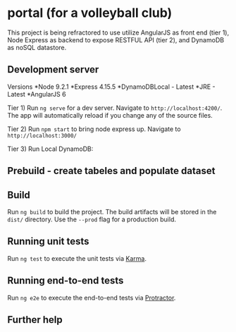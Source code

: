 # portal (for a volleyball club)
This project is being refractored to use utilize AngularJS as front end (tier 1), Node Express as backend to expose RESTFUL API (tier 2), and DynamoDB as noSQL datastore. 

## Development server
Versions
*Node 9.2.1
*Express 4.15.5
*DynamoDBLocal - Latest
*JRE - Latest
*AngularJS 6

Tier 1) Run `ng serve` for a dev server. Navigate to `http://localhost:4200/`. The app will automatically reload if you change any of the source files.

Tier 2) Run `npm start` to bring node express up.  Navigate to `http://localhost:3000/`

Tier 3) Run Local DynamoDB:


## Prebuild - create tabeles and populate dataset


## Build

Run `ng build` to build the project. The build artifacts will be stored in the `dist/` directory. Use the `--prod` flag for a production build.

## Running unit tests

Run `ng test` to execute the unit tests via [Karma](https://karma-runner.github.io).

## Running end-to-end tests

Run `ng e2e` to execute the end-to-end tests via [Protractor](http://www.protractortest.org/).

## Further help
